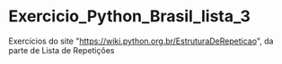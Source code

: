 # Exercicio_Python_Brasil_lista_3
Exercícios do site "https://wiki.python.org.br/EstruturaDeRepeticao", da parte de Lista de Repetições
